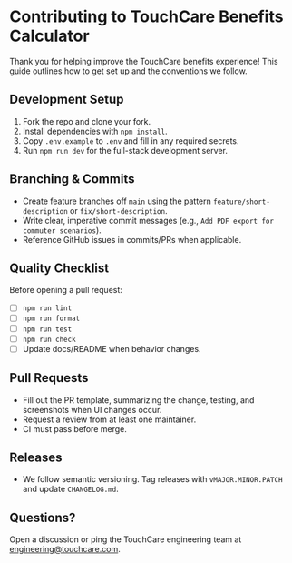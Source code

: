 # Contributing to TouchCare Benefits Calculator

Thank you for helping improve the TouchCare benefits experience! This guide outlines how to get set up and the conventions we follow.

## Development Setup

1. Fork the repo and clone your fork.
2. Install dependencies with `npm install`.
3. Copy `.env.example` to `.env` and fill in any required secrets.
4. Run `npm run dev` for the full-stack development server.

## Branching & Commits

- Create feature branches off `main` using the pattern `feature/short-description` or `fix/short-description`.
- Write clear, imperative commit messages (e.g., `Add PDF export for commuter scenarios`).
- Reference GitHub issues in commits/PRs when applicable.

## Quality Checklist

Before opening a pull request:

- [ ] `npm run lint`
- [ ] `npm run format`
- [ ] `npm run test`
- [ ] `npm run check`
- [ ] Update docs/README when behavior changes.

## Pull Requests

- Fill out the PR template, summarizing the change, testing, and screenshots when UI changes occur.
- Request a review from at least one maintainer.
- CI must pass before merge.

## Releases

- We follow semantic versioning. Tag releases with `vMAJOR.MINOR.PATCH` and update `CHANGELOG.md`.

## Questions?

Open a discussion or ping the TouchCare engineering team at engineering@touchcare.com.
